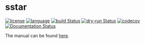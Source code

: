 # sstar

[![license](https://img.shields.io/badge/license-Apache%202.0-red.svg)](LICENSE)
[![language](http://img.shields.io/badge/language-Python-blue.svg)](https://www.python.org/)
[![build Status](https://github.com/xin-huang/sstar/actions/workflows/build.yml/badge.svg?branch=main)](https://github.com/xin-huang/sstar/actions)
[![dry-run Status](https://github.com/xin-huang/sstar/actions/workflows/dry-run.yml/badge.svg?branch=main)](https://github.com/xin-huang/sstar/actions)
[![codecov](https://codecov.io/gh/xin-huang/sstar/branch/main/graph/badge.svg?token=71r46xjWnU)](https://codecov.io/gh/xin-huang/sstar)
[![Documentation Status](https://readthedocs.org/projects/sstar/badge/?version=latest)](https://sstar.readthedocs.io/en/latest/?badge=latest)

The manual can be found [here](https://xin-huang.github.io/sstar).
